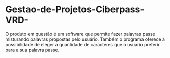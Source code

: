# Gestao-de-Projetos-Ciberpass-VRD-
O produto em questão é um software que permite fazer palavras passe misturando palavras propostas pelo usuário. Também o programa oferece a possibilidade de eleger a quantidade de caracteres que o usuário preferir para a sua palavra passe.
